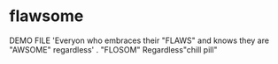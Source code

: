 # flawsome
DEMO FILE
'Everyon who embraces their "FLAWS" and knows they are "AWSOME" regardless' .
"FLOSOM"
Regardless"chill pill"
